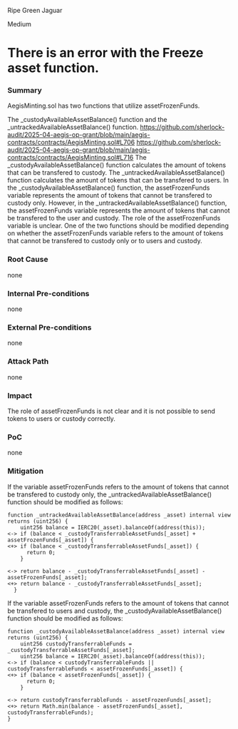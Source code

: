 Ripe Green Jaguar

Medium

# There is an error with the Freeze asset function.

### Summary

AegisMinting.sol has two functions that utilize assetFrozenFunds.

The _custodyAvailableAssetBalance() function and the _untrackedAvailableAssetBalance() function.
https://github.com/sherlock-audit/2025-04-aegis-op-grant/blob/main/aegis-contracts/contracts/AegisMinting.sol#L706
https://github.com/sherlock-audit/2025-04-aegis-op-grant/blob/main/aegis-contracts/contracts/AegisMinting.sol#L716
The _custodyAvailableAssetBalance() function calculates the amount of tokens that can be transfered to custody.
The _untrackedAvailableAssetBalance() function calculates the amount of tokens that can be transfered to users.
In the _custodyAvailableAssetBalance() function, the assetFrozenFunds variable represents the amount of tokens that cannot be transfered to custody only.
However, in the _untrackedAvailableAssetBalance() function, the assetFrozenFunds variable represents the amount of tokens that cannot be transfered to the user and custody.
The role of the assetFrozenFunds variable is unclear. One of the two functions should be modified depending on whether the assetFrozenFunds variable refers to the amount of tokens that cannot be transfered to custody only or to users and custody.


### Root Cause

none

### Internal Pre-conditions

none

### External Pre-conditions

none

### Attack Path

none

### Impact

The role of assetFrozenFunds is not clear and it is not possible to send tokens to users or custody correctly.


### PoC

none

### Mitigation

If the variable assetFrozenFunds refers to the amount of tokens that cannot be transfered to custody only, the _untrackedAvailableAssetBalance() function should be modified as follows:
```solidity
function _untrackedAvailableAssetBalance(address _asset) internal view returns (uint256) {
    uint256 balance = IERC20(_asset).balanceOf(address(this));
<-> if (balance < _custodyTransferrableAssetFunds[_asset] + assetFrozenFunds[_asset]) {
<+> if (balance < _custodyTransferrableAssetFunds[_asset]) {
      return 0;
    }

<-> return balance - _custodyTransferrableAssetFunds[_asset] - assetFrozenFunds[_asset];
<+> return balance - _custodyTransferrableAssetFunds[_asset];
  }
```


If the variable assetFrozenFunds refers to the amount of tokens that cannot be transfered to users and custody, the _custodyAvailableAssetBalance() function should be modified as follows:
```solidity
function _custodyAvailableAssetBalance(address _asset) internal view returns (uint256) {
    uint256 custodyTransferrableFunds = _custodyTransferrableAssetFunds[_asset];
    uint256 balance = IERC20(_asset).balanceOf(address(this));
<-> if (balance < custodyTransferrableFunds || custodyTransferrableFunds < assetFrozenFunds[_asset]) {
<+> if (balance < assetFrozenFunds[_asset]) {
      return 0;
    }

<-> return custodyTransferrableFunds - assetFrozenFunds[_asset];
<+> return Math.min(balance - assetFrozenFunds[_asset], custodyTransferrableFunds);
}
```
